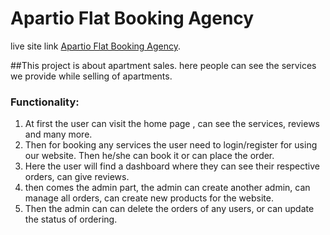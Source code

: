 # Apartio Flat Booking Agency

live site link [Apartio Flat Booking Agency](https://apartment-sales-website.web.app/).



##This project is about apartment sales. here people can see the services we provide while selling of apartments.

### Functionality:

1. At first the user can visit the home page , can see the services, reviews and many more.
2. Then for booking any services the user need to login/register for using our website. Then he/she can book it or can place the order.
3. Here the user will find a dashboard where they can see their respective orders, can give reviews.
4. then comes the admin part, the admin can create another admin, can manage all orders, can create new products for the website. 
5. Then the admin can can delete the orders of any users, or can update the status of ordering.


